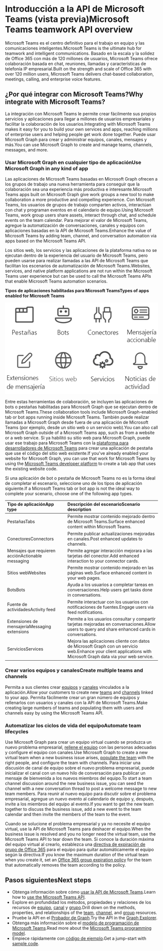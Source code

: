 # <a name="microsoft-teams-api-overview-preview"></a><span data-ttu-id="edbd3-101">Introducción a la API de Microsoft Teams (vista previa)</span><span class="sxs-lookup"><span data-stu-id="edbd3-101">Microsoft Teams teamwork API overview</span></span>

<span data-ttu-id="edbd3-102">Microsoft Teams es el centro definitivo para el trabajo en equipo y las comunicaciones inteligentes.</span><span class="sxs-lookup"><span data-stu-id="edbd3-102">Microsoft Teams is the ultimate hub for teamwork and intelligent communications.</span></span> <span data-ttu-id="edbd3-103">Basado en la escala y la solidez de Office 365 con más de 120 millones de usuarios, Microsoft Teams ofrece colaboración basada en chat, reuniones, llamadas y características de telefonía IP empresarial.</span><span class="sxs-lookup"><span data-stu-id="edbd3-103">Built on the strength and scale of Office 365 with over 120 million users, Microsoft Teams delivers chat-based collaboration, meetings, calling, and enterprise voice features.</span></span>

## <a name="why-integrate-with-microsoft-teams"></a><span data-ttu-id="edbd3-104">¿Por qué integrar con Microsoft Teams?</span><span class="sxs-lookup"><span data-stu-id="edbd3-104">Why integrate with Microsoft Teams?</span></span>

<span data-ttu-id="edbd3-105">La integración con Microsoft Teams le permite crear fácilmente sus propios servicios y aplicaciones para llegar a millones de usuarios empresariales y facilitar la colaboración de los usuarios.</span><span class="sxs-lookup"><span data-stu-id="edbd3-105">Integrating with Microsoft Teams makes it easy for you to build your own services and apps, reaching millions of enterprise users and helping people get work done together.</span></span> <span data-ttu-id="edbd3-106">Puede usar Microsoft Graph para crear y administrar equipos, canales, mensajes y más.</span><span class="sxs-lookup"><span data-stu-id="edbd3-106">You can use Microsoft Graph to create and manage teams, channels, messages, and more.</span></span>

### <a name="use-microsoft-graph-in-any-kind-of-app"></a><span data-ttu-id="edbd3-107">Usar Microsoft Graph en cualquier tipo de aplicación</span><span class="sxs-lookup"><span data-stu-id="edbd3-107">Use Microsoft Graph in any kind of app</span></span>

<span data-ttu-id="edbd3-108">Las aplicaciones de Microsoft Teams basadas en Microsoft Graph ofrecen a los grupos de trabajo una nueva herramienta para conseguir que la colaboración sea una experiencia más productiva e interesante.</span><span class="sxs-lookup"><span data-stu-id="edbd3-108">Microsoft Teams apps built on Microsoft Graph give work groups a new tool to make collaboration a more productive and compelling experience.</span></span> <span data-ttu-id="edbd3-109">Con Microsoft Teams, los usuarios de grupos de trabajo comparten activos, interactúan con chat y programan eventos en el calendario de equipo.</span><span class="sxs-lookup"><span data-stu-id="edbd3-109">Using Microsoft Teams, work group users share assets, interact through chat, and schedule events on the team calendar.</span></span> <span data-ttu-id="edbd3-110">Para mejorar el valor de Microsoft Teams, agregue la automatización de conversaciones, canales y equipos con aplicaciones basadas en la API de Microsoft Teams.</span><span class="sxs-lookup"><span data-stu-id="edbd3-110">Enhance the value of Microsoft Teams by adding team, channel, and conversation automation via apps based on the Microsoft Teams API.</span></span>

<span data-ttu-id="edbd3-111">Los sitios web, los servicios y las aplicaciones de la plataforma nativa no se ejecutan dentro de la experiencia del usuario de Microsoft Teams, pero pueden usarse para realizar llamadas a las API de Microsoft Teams que facilitan los escenarios de automatización de Microsoft Teams.</span><span class="sxs-lookup"><span data-stu-id="edbd3-111">Websites, services, and native platform applications are not run within the Microsoft Teams user experience but can be used to call the Microsoft Teams APIs that enable Microsoft Teams automation scenarios.</span></span>

<span data-ttu-id="edbd3-112">**Tipos de aplicaciones habilitadas para Microsoft Teams**</span><span class="sxs-lookup"><span data-stu-id="edbd3-112">**Types of apps enabled for Microsoft Teams**</span></span>

![Llamar a la API de Microsoft Teams desde pestañas, bots, sitios web y servicios](images/TeamsAppEndpoints.png)

<span data-ttu-id="edbd3-114">Entre estas herramientas de colaboración, se incluyen las aplicaciones de bots o pestañas habilitadas para Microsoft Graph que se ejecutan dentro de Microsoft Teams.</span><span class="sxs-lookup"><span data-stu-id="edbd3-114">These collaboration tools include Microsoft Graph-enabled tab or bot apps running inside Microsoft Teams.</span></span> <span data-ttu-id="edbd3-115">También puede realizar llamadas a Microsoft Graph desde fuera de una aplicación de Microsoft Teams (por ejemplo, desde un sitio web o un servicio web).</span><span class="sxs-lookup"><span data-stu-id="edbd3-115">You can also call Microsoft Graph outside of a Microsoft Teams app, such as from a website or a web service.</span></span> <span data-ttu-id="edbd3-116">Si ya habilitó su sitio web para Microsoft Graph, puede usar ese trabajo para Microsoft Teams con la [plataforma para desarrolladores de Microsoft Teams](https://docs.microsoft.com/en-us/microsoftteams/platform/#pivot=home&panel=home-all) para crear una aplicación de pestaña que use el código del sitio web existente.</span><span class="sxs-lookup"><span data-stu-id="edbd3-116">If you've already enabled your website for Microsoft Graph, you can use that work for Microsoft Teams by using the [Microsoft Teams developer platform](https://docs.microsoft.com/en-us/microsoftteams/platform/#pivot=home&panel=home-all) to create a tab app that uses the existing website code.</span></span>

<span data-ttu-id="edbd3-117">Si una aplicación de bot o pestaña de Microsoft Teams no es la forma ideal de completar el escenario, seleccione uno de los tipos de aplicación siguiente.</span><span class="sxs-lookup"><span data-stu-id="edbd3-117">If a Microsoft Teams tab or bot app is not the ideal way to complete your scenario, choose one of the following app types.</span></span>

|<span data-ttu-id="edbd3-118">Tipo de aplicación</span><span class="sxs-lookup"><span data-stu-id="edbd3-118">App type</span></span>|<span data-ttu-id="edbd3-119">Descripción del escenario</span><span class="sxs-lookup"><span data-stu-id="edbd3-119">Scenario description</span></span>|
|:-------|:-------------------|
|<span data-ttu-id="edbd3-120">Pestañas</span><span class="sxs-lookup"><span data-stu-id="edbd3-120">Tabs</span></span>|<span data-ttu-id="edbd3-121">Permite mostrar contenido mejorado dentro de Microsoft Teams.</span><span class="sxs-lookup"><span data-stu-id="edbd3-121">Surface enhanced content within Microsoft Teams.</span></span>|
|<span data-ttu-id="edbd3-122">Conectores</span><span class="sxs-lookup"><span data-stu-id="edbd3-122">Connectors</span></span>|<span data-ttu-id="edbd3-123">Permite publicar actualizaciones mejoradas en canales.</span><span class="sxs-lookup"><span data-stu-id="edbd3-123">Post enhanced updates to channels.</span></span>|
|<span data-ttu-id="edbd3-124">Mensajes que requieren acción</span><span class="sxs-lookup"><span data-stu-id="edbd3-124">Actionable messaging</span></span>|<span data-ttu-id="edbd3-125">Permite agregar interacción mejorara a las tarjetas del conector.</span><span class="sxs-lookup"><span data-stu-id="edbd3-125">Add enhanced interaction to your connector cards.</span></span>|
|<span data-ttu-id="edbd3-126">Sitios web</span><span class="sxs-lookup"><span data-stu-id="edbd3-126">Websites</span></span>|<span data-ttu-id="edbd3-127">Permite mostrar contenido mejorado en las páginas web.</span><span class="sxs-lookup"><span data-stu-id="edbd3-127">Surface enhanced content in your web pages.</span></span>|
|<span data-ttu-id="edbd3-128">Bots</span><span class="sxs-lookup"><span data-stu-id="edbd3-128">Bots</span></span>|<span data-ttu-id="edbd3-129">Ayuda a los usuarios a completar tareas en conversaciones.</span><span class="sxs-lookup"><span data-stu-id="edbd3-129">Help users get tasks done in conversations.</span></span>|
|<span data-ttu-id="edbd3-130">Fuente de actividades</span><span class="sxs-lookup"><span data-stu-id="edbd3-130">Activity feed</span></span>|<span data-ttu-id="edbd3-131">Permite interactuar con los usuarios con notificaciones de fuentes.</span><span class="sxs-lookup"><span data-stu-id="edbd3-131">Engage users via feed notifications.</span></span>|
|<span data-ttu-id="edbd3-132">Extensiones de mensajería</span><span class="sxs-lookup"><span data-stu-id="edbd3-132">Messaging extensions</span></span>|<span data-ttu-id="edbd3-133">Permite a los usuarios consultar y compartir tarjetas mejoradas en conversaciones.</span><span class="sxs-lookup"><span data-stu-id="edbd3-133">Allow users to query and share enhanced cards in conversations.</span></span>|
|<span data-ttu-id="edbd3-134">Servicios</span><span class="sxs-lookup"><span data-stu-id="edbd3-134">Services</span></span>|<span data-ttu-id="edbd3-135">Mejora las aplicaciones cliente con datos de Microsoft Graph con un servicio web.</span><span class="sxs-lookup"><span data-stu-id="edbd3-135">Enhance your client applications with Microsoft Graph data via your web service.</span></span>|

### <a name="create-multiple-teams-and-channels"></a><span data-ttu-id="edbd3-136">Crear varios equipos y canales</span><span class="sxs-lookup"><span data-stu-id="edbd3-136">Create multiple teams and channels</span></span>

<span data-ttu-id="edbd3-137">Permita a sus clientes crear [equipos](../api-reference/beta/resources/team.md) y [canales](../api-reference/beta/resources/channel.md) vinculados a la aplicación.</span><span class="sxs-lookup"><span data-stu-id="edbd3-137">Allow your customers to create new [teams](../api-reference/beta/resources/team.md) and [channels](../api-reference/beta/resources/channel.md) linked to your app.</span></span> <span data-ttu-id="edbd3-138">Permita fácilmente crear un gran número de equipos y rellenarlos con usuarios y canales con la API de Microsoft Teams.</span><span class="sxs-lookup"><span data-stu-id="edbd3-138">Make creating large numbers of teams and populating them with users and channels easy by using the Microsoft Teams API.</span></span>

### <a name="automate-team-lifecycles"></a><span data-ttu-id="edbd3-139">Automatizar los ciclos de vida del equipo</span><span class="sxs-lookup"><span data-stu-id="edbd3-139">Automate team lifecycles</span></span>

<span data-ttu-id="edbd3-140">Use Microsoft Graph para crear un equipo virtual cuando se produzca un nuevo problema empresarial, [rellene el equipo](../api-reference/v1.0/api/group_post_members.md) con las personas adecuadas y configure el equipo con canales.</span><span class="sxs-lookup"><span data-stu-id="edbd3-140">Use Microsoft Graph to create a new virtual team when a new business issue arises, [populate the team](../api-reference/v1.0/api/group_post_members.md) with the right people, and configure the team with channels.</span></span> <span data-ttu-id="edbd3-141">Para iniciar una discusión de canal de equipo sobre el nuevo problema empresarial, puede inicializar el canal con un nuevo hilo de conversación para publicar un mensaje de bienvenida a los nuevos miembros del equipo.</span><span class="sxs-lookup"><span data-stu-id="edbd3-141">To start a team channel discussion around the new business issue, you can seed the channel with a new conversation thread to post a welcome message to new team members.</span></span> <span data-ttu-id="edbd3-142">Para reunir al nuevo equipo para discutir sobre el problema empresarial, agregue un nuevo evento al calendario de equipo y, después, invite a los miembros del equipo al evento.</span><span class="sxs-lookup"><span data-stu-id="edbd3-142">If you want to get the new team together to discuss the business issue, add a new event to the team calendar and then invite the members of the team to the event.</span></span>

<span data-ttu-id="edbd3-143">Cuando se solucione el problema empresarial y ya no necesite el equipo virtual, use la API de Microsoft Teams para deshacer el equipo.</span><span class="sxs-lookup"><span data-stu-id="edbd3-143">When the business issue is resolved and you no longer need the virtual team, use the Microsoft Teams API to tear down the team.</span></span> <span data-ttu-id="edbd3-144">Si conoce la duración máxima del equipo virtual al crearlo, establezca una [directiva de expiración de grupo de Office 365](https://support.office.com/en-us/article/office-365-group-expiration-policy-8d253fe5-0e09-4b3c-8b5e-f48def064733?ui=en-US&rs=en-US&ad=US) para el equipo para quitar automáticamente el equipo según la directiva.</span><span class="sxs-lookup"><span data-stu-id="edbd3-144">If you know the maximum duration of the virtual team when you create it, set an [Office 365 group expiration policy](https://support.office.com/en-us/article/office-365-group-expiration-policy-8d253fe5-0e09-4b3c-8b5e-f48def064733?ui=en-US&rs=en-US&ad=US) for the team that automatically removes the team according to the policy.</span></span>

## <a name="next-steps"></a><span data-ttu-id="edbd3-145">Pasos siguientes</span><span class="sxs-lookup"><span data-stu-id="edbd3-145">Next steps</span></span>

- <span data-ttu-id="edbd3-146">Obtenga información sobre cómo [usar la API de Microsoft Teams](../api-reference/beta/resources/teams_api_overview.md).</span><span class="sxs-lookup"><span data-stu-id="edbd3-146">Learn how to [use the Microsoft Teams API](../api-reference/beta/resources/teams_api_overview.md).</span></span>
- <span data-ttu-id="edbd3-147">Explore en profundidad los métodos, propiedades y relaciones de los recursos de [equipo](../api-reference/beta/resources/team.md), [canal](../api-reference/beta/resources/channel.md) y [grupo](../api-reference/v1.0/resources/group.md).</span><span class="sxs-lookup"><span data-stu-id="edbd3-147">Drill down on the methods, properties, and relationships of the [team](../api-reference/beta/resources/team.md), [channel](../api-reference/beta/resources/channel.md), and [group](../api-reference/v1.0/resources/group.md) resources.</span></span>
- <span data-ttu-id="edbd3-148">Pruebe la API en el [Probador de Graph](https://developer.microsoft.com/en-us/graph/graph-explorer).</span><span class="sxs-lookup"><span data-stu-id="edbd3-148">Try the API in the [Graph Explorer](https://developer.microsoft.com/en-us/graph/graph-explorer).</span></span>
- <span data-ttu-id="edbd3-149">Obtenga más información sobre el [modelo de programación de Microsoft Teams](https://docs.microsoft.com/en-us/microsoftteams/platform/concepts/concepts-overview).</span><span class="sxs-lookup"><span data-stu-id="edbd3-149">Read more about the [Microsoft Teams programming model](https://docs.microsoft.com/en-us/microsoftteams/platform/concepts/concepts-overview).</span></span>
- <span data-ttu-id="edbd3-150">Empiece rápidamente con [código de ejemplo](https://github.com/OfficeDev/microsoft-teams-sample-graph).</span><span class="sxs-lookup"><span data-stu-id="edbd3-150">Get a jump-start with [sample code](https://github.com/OfficeDev/microsoft-teams-sample-graph).</span></span>
